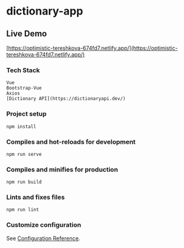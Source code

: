 # dictionary-app

## Live Demo
[https://optimistic-tereshkova-674fd7.netlify.app/](https://optimistic-tereshkova-674fd7.netlify.app/)

### Tech Stack
```
Vue
Bootstrap-Vue
Axios
[Dictionary API](https://dictionaryapi.dev/)
```

### Project setup
```
npm install
```

### Compiles and hot-reloads for development
```
npm run serve
```

### Compiles and minifies for production
```
npm run build
```

### Lints and fixes files
```
npm run lint
```

### Customize configuration
See [Configuration Reference](https://cli.vuejs.org/config/).
